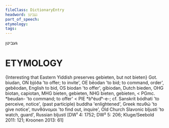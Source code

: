 ```yaml
---
fileClass: DictionaryEntry
headword: געביטן
part_of_speech: 
etymology: 
tags: 
---
```

געביטן

ETYMOLOGY
===========
{Interesting that Eastern Yiddish preserves gebieten, but not bieten}
Got. biudan, ON bjóða 'to offer; to invite', OE bēodan 'to bid; to command, order', gebēodan, English to bid, OS biodan 'to offer', gibiodan, Dutch bieden, OHG biotan, capiotan, MHG bieten, gebieten, NHG bieten, gebieten, < PGmc. *beudan- 'to command; to offer' < PIE *bʰéudʰ-e-; cf. Sanskrit bódhati 'to perceive, notice', (past participle) buddha 'enlightened', Greek πευθώ 'to give notice', πυνθάνομαι 'to find out, inquire', Old Church Slavonic bljusti 'to watch, guard', Russian bljustí
[DW¹ 4: 1752; DW² 5: 206; Kluge/Seebold 2011: 121; Kroonen 2013: 61]